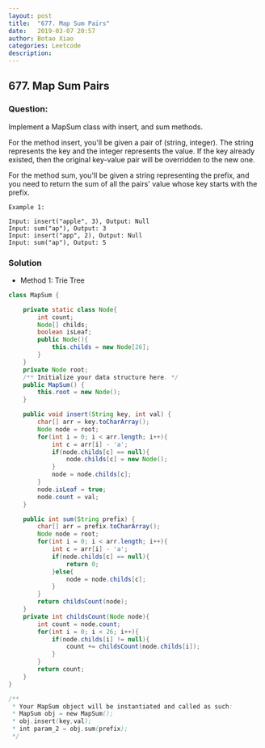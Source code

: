 ```yaml
---
layout: post
title:  "677. Map Sum Pairs"
date:   2019-03-07 20:57
author: Botao Xiao
categories: Leetcode
description:
---
```

## 677. Map Sum Pairs

### Question:
Implement a MapSum class with insert, and sum methods.

For the method insert, you'll be given a pair of (string, integer). The string represents the key and the integer represents the value. If the key already existed, then the original key-value pair will be overridden to the new one.

For the method sum, you'll be given a string representing the prefix, and you need to return the sum of all the pairs' value whose key starts with the prefix.

```
Example 1:

Input: insert("apple", 3), Output: Null
Input: sum("ap"), Output: 3
Input: insert("app", 2), Output: Null
Input: sum("ap"), Output: 5
```

### Solution
* Method 1: Trie Tree

```Java
class MapSum {

    private static class Node{
        int count;
        Node[] childs;
        boolean isLeaf;
        public Node(){
            this.childs = new Node[26];
        }
    }
    private Node root;
    /** Initialize your data structure here. */
    public MapSum() {
        this.root = new Node();
    }

    public void insert(String key, int val) {
        char[] arr = key.toCharArray();
        Node node = root;
        for(int i = 0; i < arr.length; i++){
            int c = arr[i] - 'a';
            if(node.childs[c] == null){
                node.childs[c] = new Node();
            }
            node = node.childs[c];
        }
        node.isLeaf = true;
        node.count = val;
    }

    public int sum(String prefix) {
        char[] arr = prefix.toCharArray();
        Node node = root;
        for(int i = 0; i < arr.length; i++){
            int c = arr[i] - 'a';
            if(node.childs[c] == null){
                return 0;
            }else{
                node = node.childs[c];
            }
        }
        return childsCount(node);
    }
    private int childsCount(Node node){
        int count = node.count;
        for(int i = 0; i < 26; i++){
            if(node.childs[i] != null){
                count += childsCount(node.childs[i]);
            }
        }
        return count;
    }
}

/**
 * Your MapSum object will be instantiated and called as such:
 * MapSum obj = new MapSum();
 * obj.insert(key,val);
 * int param_2 = obj.sum(prefix);
 */
```
